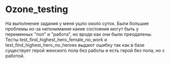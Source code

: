 # Ozone_testing

На выполнение задания у меня ушло около суток. Были большие проблемы из-за непонимания какие состояния могут быть у переменных "пол" и "работа", но вроде как они были преодалены. Тесты test_find_highest_hero_female_no_work и test_find_highest_hero_no_heroes выдают ошибку так как в базе существует герой женского пола без работы и есть герой без пола, но с работой.
